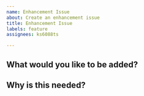 ```yaml
---
name: Enhancement Issue
about: Create an enhancement issue
title: Enhancement Issue
labels: feature
assignees: ks6088ts

---
```


## What would you like to be added?

## Why is this needed?

